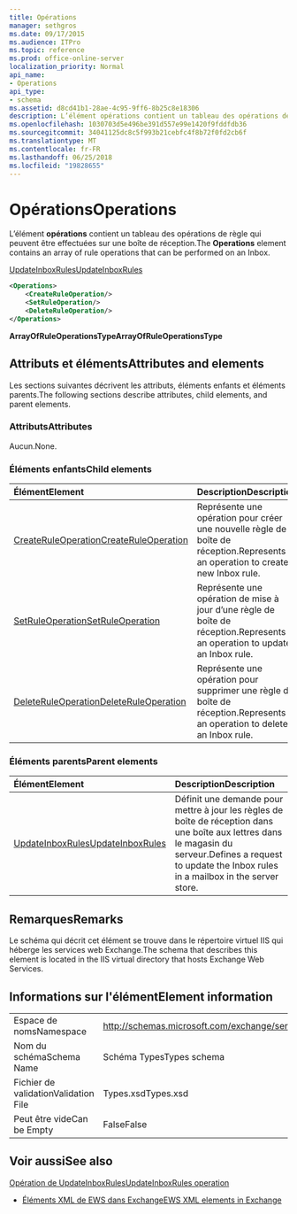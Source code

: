 ```yaml
---
title: Opérations
manager: sethgros
ms.date: 09/17/2015
ms.audience: ITPro
ms.topic: reference
ms.prod: office-online-server
localization_priority: Normal
api_name:
- Operations
api_type:
- schema
ms.assetid: d8cd41b1-28ae-4c95-9ff6-8b25c8e18306
description: L’élément opérations contient un tableau des opérations de règle qui peuvent être effectuées sur une boîte de réception.
ms.openlocfilehash: 1030703d5e496be391d557e99e1420f9fddfdb36
ms.sourcegitcommit: 34041125dc8c5f993b21cebfc4f8b72f0fd2cb6f
ms.translationtype: MT
ms.contentlocale: fr-FR
ms.lasthandoff: 06/25/2018
ms.locfileid: "19828655"
---
```

# <a name="operations"></a><span data-ttu-id="207f2-103">Opérations</span><span class="sxs-lookup"><span data-stu-id="207f2-103">Operations</span></span>

<span data-ttu-id="207f2-104">L’élément **opérations** contient un tableau des opérations de règle qui peuvent être effectuées sur une boîte de réception.</span><span class="sxs-lookup"><span data-stu-id="207f2-104">The **Operations** element contains an array of rule operations that can be performed on an Inbox.</span></span> 
  
[<span data-ttu-id="207f2-105">UpdateInboxRules</span><span class="sxs-lookup"><span data-stu-id="207f2-105">UpdateInboxRules</span></span>](updateinboxrules.md)
  
```XML
<Operations>
    <CreateRuleOperation/>
    <SetRuleOperation/>
    <DeleteRuleOperation/>
</Operations>
```

 <span data-ttu-id="207f2-106">**ArrayOfRuleOperationsType**</span><span class="sxs-lookup"><span data-stu-id="207f2-106">**ArrayOfRuleOperationsType**</span></span>
## <a name="attributes-and-elements"></a><span data-ttu-id="207f2-107">Attributs et éléments</span><span class="sxs-lookup"><span data-stu-id="207f2-107">Attributes and elements</span></span>

<span data-ttu-id="207f2-108">Les sections suivantes décrivent les attributs, éléments enfants et éléments parents.</span><span class="sxs-lookup"><span data-stu-id="207f2-108">The following sections describe attributes, child elements, and parent elements.</span></span>
  
### <a name="attributes"></a><span data-ttu-id="207f2-109">Attributs</span><span class="sxs-lookup"><span data-stu-id="207f2-109">Attributes</span></span>

<span data-ttu-id="207f2-110">Aucun.</span><span class="sxs-lookup"><span data-stu-id="207f2-110">None.</span></span>
  
### <a name="child-elements"></a><span data-ttu-id="207f2-111">Éléments enfants</span><span class="sxs-lookup"><span data-stu-id="207f2-111">Child elements</span></span>

|<span data-ttu-id="207f2-112">**Élément**</span><span class="sxs-lookup"><span data-stu-id="207f2-112">**Element**</span></span>|<span data-ttu-id="207f2-113">**Description**</span><span class="sxs-lookup"><span data-stu-id="207f2-113">**Description**</span></span>|
|:-----|:-----|
|[<span data-ttu-id="207f2-114">CreateRuleOperation</span><span class="sxs-lookup"><span data-stu-id="207f2-114">CreateRuleOperation</span></span>](createruleoperation.md) <br/> |<span data-ttu-id="207f2-115">Représente une opération pour créer une nouvelle règle de boîte de réception.</span><span class="sxs-lookup"><span data-stu-id="207f2-115">Represents an operation to create a new Inbox rule.</span></span>  <br/> |
|[<span data-ttu-id="207f2-116">SetRuleOperation</span><span class="sxs-lookup"><span data-stu-id="207f2-116">SetRuleOperation</span></span>](setruleoperation.md) <br/> |<span data-ttu-id="207f2-117">Représente une opération de mise à jour d’une règle de boîte de réception.</span><span class="sxs-lookup"><span data-stu-id="207f2-117">Represents an operation to update an Inbox rule.</span></span>  <br/> |
|[<span data-ttu-id="207f2-118">DeleteRuleOperation</span><span class="sxs-lookup"><span data-stu-id="207f2-118">DeleteRuleOperation</span></span>](deleteruleoperation.md) <br/> |<span data-ttu-id="207f2-119">Représente une opération pour supprimer une règle de boîte de réception.</span><span class="sxs-lookup"><span data-stu-id="207f2-119">Represents an operation to delete an Inbox rule.</span></span>  <br/> |
   
### <a name="parent-elements"></a><span data-ttu-id="207f2-120">Éléments parents</span><span class="sxs-lookup"><span data-stu-id="207f2-120">Parent elements</span></span>

|<span data-ttu-id="207f2-121">**Élément**</span><span class="sxs-lookup"><span data-stu-id="207f2-121">**Element**</span></span>|<span data-ttu-id="207f2-122">**Description**</span><span class="sxs-lookup"><span data-stu-id="207f2-122">**Description**</span></span>|
|:-----|:-----|
|[<span data-ttu-id="207f2-123">UpdateInboxRules</span><span class="sxs-lookup"><span data-stu-id="207f2-123">UpdateInboxRules</span></span>](updateinboxrules.md) <br/> |<span data-ttu-id="207f2-124">Définit une demande pour mettre à jour les règles de boîte de réception dans une boîte aux lettres dans le magasin du serveur.</span><span class="sxs-lookup"><span data-stu-id="207f2-124">Defines a request to update the Inbox rules in a mailbox in the server store.</span></span>  <br/> |
   
## <a name="remarks"></a><span data-ttu-id="207f2-125">Remarques</span><span class="sxs-lookup"><span data-stu-id="207f2-125">Remarks</span></span>

<span data-ttu-id="207f2-126">Le schéma qui décrit cet élément se trouve dans le répertoire virtuel IIS qui héberge les services web Exchange.</span><span class="sxs-lookup"><span data-stu-id="207f2-126">The schema that describes this element is located in the IIS virtual directory that hosts Exchange Web Services.</span></span>
  
## <a name="element-information"></a><span data-ttu-id="207f2-127">Informations sur l'élément</span><span class="sxs-lookup"><span data-stu-id="207f2-127">Element information</span></span>

|||
|:-----|:-----|
|<span data-ttu-id="207f2-128">Espace de noms</span><span class="sxs-lookup"><span data-stu-id="207f2-128">Namespace</span></span>  <br/> |http://schemas.microsoft.com/exchange/services/2006/types  <br/> |
|<span data-ttu-id="207f2-129">Nom du schéma</span><span class="sxs-lookup"><span data-stu-id="207f2-129">Schema Name</span></span>  <br/> |<span data-ttu-id="207f2-130">Schéma Types</span><span class="sxs-lookup"><span data-stu-id="207f2-130">Types schema</span></span>  <br/> |
|<span data-ttu-id="207f2-131">Fichier de validation</span><span class="sxs-lookup"><span data-stu-id="207f2-131">Validation File</span></span>  <br/> |<span data-ttu-id="207f2-132">Types.xsd</span><span class="sxs-lookup"><span data-stu-id="207f2-132">Types.xsd</span></span>  <br/> |
|<span data-ttu-id="207f2-133">Peut être vide</span><span class="sxs-lookup"><span data-stu-id="207f2-133">Can be Empty</span></span>  <br/> |<span data-ttu-id="207f2-134">False</span><span class="sxs-lookup"><span data-stu-id="207f2-134">False</span></span>  <br/> |
   
## <a name="see-also"></a><span data-ttu-id="207f2-135">Voir aussi</span><span class="sxs-lookup"><span data-stu-id="207f2-135">See also</span></span>



[<span data-ttu-id="207f2-136">Opération de UpdateInboxRules</span><span class="sxs-lookup"><span data-stu-id="207f2-136">UpdateInboxRules operation</span></span>](updateinboxrules-operation.md)


- [<span data-ttu-id="207f2-137">Éléments XML de EWS dans Exchange</span><span class="sxs-lookup"><span data-stu-id="207f2-137">EWS XML elements in Exchange</span></span>](ews-xml-elements-in-exchange.md)

